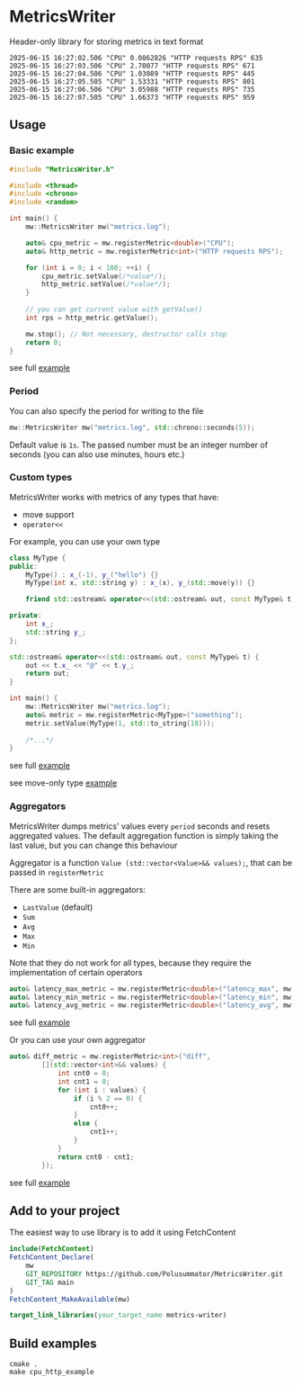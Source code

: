# MetricsWriter

Header-only library for storing metrics in text format

```shell
2025-06-15 16:27:02.506 "CPU" 0.0862826 "HTTP requests RPS" 635
2025-06-15 16:27:03.506 "CPU" 2.70077 "HTTP requests RPS" 671
2025-06-15 16:27:04.506 "CPU" 1.03089 "HTTP requests RPS" 445
2025-06-15 16:27:05.505 "CPU" 1.53331 "HTTP requests RPS" 801
2025-06-15 16:27:06.506 "CPU" 3.05988 "HTTP requests RPS" 735
2025-06-15 16:27:07.505 "CPU" 1.66373 "HTTP requests RPS" 959
```

## Usage

### Basic example

```c++
#include "MetricsWriter.h"

#include <thread>
#include <chrono>
#include <random>

int main() {
    mw::MetricsWriter mw("metrics.log");

    auto& cpu_metric = mw.registerMetric<double>("CPU");
    auto& http_metric = mw.registerMetric<int>("HTTP requests RPS");

    for (int i = 0; i < 100; ++i) {
        cpu_metric.setValue(/*value*/);
        http_metric.setValue(/*value*/);
    }
    
    // you can get current value with getValue()
    int rps = http_metric.getValue();

    mw.stop(); // Not necessary, destructor calls stop
    return 0;
}
```
see full [example](examples/cpu_http_example.cpp)

### Period
You can also specify the period for writing to the file

```c++
mw::MetricsWriter mw("metrics.log", std::chrono::seconds(5));
```

Default value is `1s`. The passed number must be an integer number of seconds (you can also use minutes, hours etc.)

### Custom types

MetricsWriter works with metrics of any types that have:
- move support
- `operator<<`

For example, you can use your own type

```c++
class MyType {
public:
    MyType() : x_(-1), y_("hello") {}
    MyType(int x, std::string y) : x_(x), y_(std::move(y)) {}

    friend std::ostream& operator<<(std::ostream& out, const MyType& t);

private:
    int x_;
    std::string y_;
};

std::ostream& operator<<(std::ostream& out, const MyType& t) {
    out << t.x_ << "@" << t.y_;
    return out;
}

int main() {
    mw::MetricsWriter mw("metrics.log");
    auto& metric = mw.registerMetric<MyType>("something");
    metric.setValue(MyType(1, std::to_string(10)));
    
    /*...*/
}
```
see full [example](examples/custom_type_example.cpp)

see move-only type [example](examples/custom_type_move_only_example.cpp)

### Aggregators

MetricsWriter dumps metrics' values every `period` seconds and resets aggregated values. The default aggregation function is simply taking the last value, but you can change this behaviour

Aggregator is a function `Value (std::vector<Value>&& values);`, that can be passed in `registerMetric`

There are some built-in aggregators:
- `LastValue` (default)
- `Sum`
- `Avg`
- `Max`
- `Min`

Note that they do not work for all types, because they require the implementation of certain operators 

```c++
auto& latency_max_metric = mw.registerMetric<double>("latency_max", mw::Aggregators::Max<double>);
auto& latency_min_metric = mw.registerMetric<double>("latency_min", mw::Aggregators::Min<double>);
auto& latency_avg_metric = mw.registerMetric<double>("latency_avg", mw::Aggregators::Avg<double>);
```
see full [example](examples/latency_example.cpp)

Or you can use your own aggregator

```c++
auto& diff_metric = mw.registerMetric<int>("diff",
        [](std::vector<int>&& values) {
            int cnt0 = 0;
            int cnt1 = 0;
            for (int i : values) {
                if (i % 2 == 0) {
                    cnt0++;
                }
                else {
                    cnt1++;
                }
            }
            return cnt0 - cnt1;
        });
```
see full [example](examples/custom_aggregator_example.cpp)

## Add to your project

The easiest way to use library is to add it using FetchContent

```cmake
include(FetchContent)
FetchContent_Declare(
    mw
    GIT_REPOSITORY https://github.com/Polusummator/MetricsWriter.git
    GIT_TAG main
)
FetchContent_MakeAvailable(mw)

target_link_libraries(your_target_name metrics-writer)
```

## Build examples

```shell
cmake .
make cpu_http_example
```



